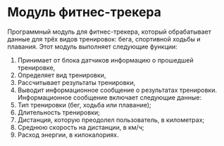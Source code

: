 # Модуль фитнес-трекера
Программный модуль для фитнес-трекера, который обрабатывает данные для трёх видов тренировок: бега, спортивной ходьбы и плавания. 
Этот модуль выполняет следующие функции:
  1. Принимает от блока датчиков информацию о прошедшей тренировке,
  2. Определяет вид тренировки,
  3. Рассчитывает результаты тренировки,
  4. Выводит информационное сообщение о результатах тренировки.
Информационное сообщение включает следующие данные:
  1. Тип тренировки (бег, ходьба или плавание);
  2. Длительность тренировки;
  3. Дистанция, которую преодолел пользователь, в километрах;
  4. Среднюю скорость на дистанции, в км/ч;
  5. Расход энергии, в килокалориях.
